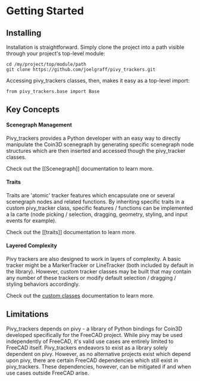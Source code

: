 # Getting Started

## Installing

Installation is straightforward.  Simply clone the project into a path visible through your project's top-level module:

    cd /my/project/top/module/path
    git clone https://github.com/joelgraff/pivy_trackers.git

Accessing pivy_trackers classes, then, makes it easy as a top-level import:

    from pivy_trackers.base import Base

## Key Concepts

#### Scenegraph Management
Pivy_trackers provides a Python developer with an easy way to directly manipulate the Coin3D scenegraph by generating specific scenegraph node structures which are then inserted and accessed though the pivy_tracker classes.

Check out the [[Scenegraph]] documentation to learn more.

#### Traits
Traits are 'atomic' tracker features which encapsulate one or several scenegraph nodes and related functions.  By inheriting specific traits in a custom pivy_tracker class, specific features / functions can be implemented a la carte (node picking / selection, dragging, geometry, styling, and input events for example).

Check out the [[traits]] documentation to learn more.

#### Layered Complexity
Pivy trackers are also designed to work in layers of complexity.  A basic tracker might be a MarkerTracker or LineTracker (both included by default in the library).  However, custom tracker classes may be built that may contain any number of these trackers or modify default selection / dragging / styling behaviors accordingly.  

Check out the [custom classes](Customizing) documentation to learn more.

## Limitations

Pivy_trackers depends on pivy - a library of Python bindings for Coin3D developed specifically for the FreeCAD project.  While pivy may be used independently of FreeCAD, it's valid use cases are entirely limited to FreeCAD itself.  Pivy_trackers endeavors to exist as a library solely dependent on pivy.  However, as no alternative projects exist which depend upon pivy, there are certain FreeCAD dependencies which still exist in pivy_trackers.  These dependencies, however, can be mitigated if and when use cases outside FreeCAD arise.